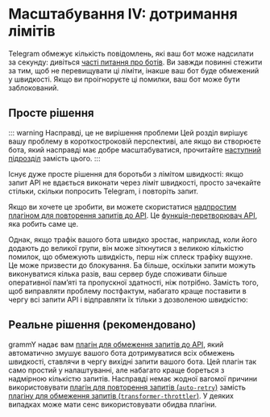 # Масштабування IV: дотримання лімітів

Telegram обмежує кількість повідомлень, які ваш бот може надсилати за секунду: дивіться [часті питання про ботів](https://core.telegram.org/bots/faq#my-bot-is-hitting-limits-how-do-i-avoid-this).
Ви завжди повинні стежити за тим, щоб не перевищувати ці ліміти, інакше ваш бот буде обмежений у швидкості.
Якщо ви проігноруєте ці помилки, ваш бот може бути заблокований.

## Просте рішення

::: warning Насправді, це не вирішення проблеми
Цей розділ вирішує вашу проблему в короткостроковій перспективі, але якщо ви створюєте бота, який насправді має добре масштабуватися, прочитайте [наступний підрозділ](#реальне-рішення-рекомендовано) замість цього.
:::

Існує дуже просте рішення для боротьби з лімітом швидкості: якщо запит API не вдається виконати через ліміт швидкості, просто зачекайте стільки, скільки попросить Telegram, і повторіть запит.

Якщо ви хочете це зробити, ви можете скористатися [надпростим плагіном для повторення запитів до API](../plugins/auto-retry).
Це [функція-перетворювач API](./transformers), яка робить саме це.

Однак, якщо трафік вашого бота швидко зростає, наприклад, коли його додають до великої групи, він може зіткнутися з великою кількістю помилок, що обмежують швидкість, перш ніж сплеск трафіку вщухне.
Це може призвести до блокування.
Ба більше, оскільки запити можуть виконуватися кілька разів, ваш сервер буде споживати більше оперативної памʼяті та пропускної здатності, ніж потрібно.
Замість того, щоб виправляти проблему постфактум, набагато краще поставити в чергу всі запити API і відправляти їх тільки з дозволеною швидкістю:

## Реальне рішення (рекомендовано)

grammY надає вам [плагін для обмеження запитів до API](../plugins/transformer-throttler), який автоматично змушує вашого бота дотримуватися всіх обмежень швидкості, ставлячи в чергу вихідні запити вашого бота.
Цей плагін так само простий у налаштуванні, але набагато краще бореться з надмірною кількістю запитів.
Насправді немає жодної вагомої причини використовувати [плагін для повторення запитів (`auto-retry`)](../plugins/auto-retry) замість [плагіну для обмеження запитів (`transformer-throttler`)](../plugins/transformer-throttler).
У деяких випадках може мати сенс використовувати обидва плагіни.
